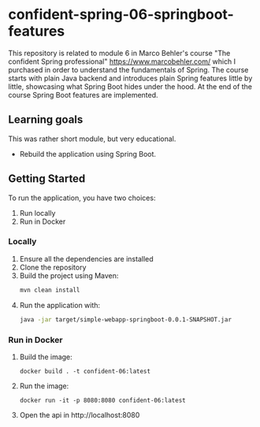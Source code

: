 # confident-spring-06-springboot-features
This repository is related to module 6 in Marco Behler's course "The confident Spring professional" https://www.marcobehler.com/ which I purchased in order to understand the fundamentals of Spring. The course starts with plain Java backend and introduces plain Spring features little by little, showcasing what Spring Boot hides under the hood. At the end of the course Spring Boot features are implemented.

## Learning goals
This was rather short module, but very educational.  
- Rebuild the application using Spring Boot.

## Getting Started

To run the application, you have two choices:
1. Run locally
2. Run in Docker

### Locally

1. Ensure all the dependencies are installed
2. Clone the repository  
3. Build the project using Maven: 
    ```sh
    mvn clean install
    ```
4. Run the application with: 
    ```sh
    java -jar target/simple-webapp-springboot-0.0.1-SNAPSHOT.jar
    ```

### Run in Docker
1. Build the image:
    ```shell
    docker build . -t confident-06:latest     
    ```
2. Run the image:
    ```shell
    docker run -it -p 8080:8080 confident-06:latest 
    ```
3. Open the api in http://localhost:8080
